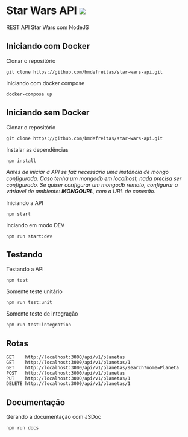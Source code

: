 # Star Wars API [![](https://travis-ci.com/bmdefreitas/star-wars-api.svg?branch=master)](https://travis-ci.com/bmdefreitas/star-wars-api)

REST API Star Wars com NodeJS

## Iniciando com Docker

Clonar o repositório

```
git clone https://github.com/bmdefreitas/star-wars-api.git
```

Iniciando com docker compose

```
docker-compose up
```


## Iniciando sem Docker

Clonar o repositório

```
git clone https://github.com/bmdefreitas/star-wars-api.git
```

Instalar as dependências

```
npm install
```

*Antes de iniciar a API se faz necessário uma instância de mongo configurada. Caso tenha um mongodb em localhost, nada precisa ser configurado. Se quiser configurar um mongodb remoto, configurar a váriavel de ambiente: **MONGOURL**, com a URL de conexão.*


Iniciando a API

```
npm start
```

Inciando em modo DEV

```
npm run start:dev
```

## Testando

Testando a API

```
npm test
```

Somente teste unitário

```
npm run test:unit
```

Somente teste de integração

```
npm run test:integration
```

## Rotas

```
GET    http://localhost:3000/api/v1/planetas
GET    http://localhost:3000/api/v1/planetas/1
GET    http://localhost:3000/api/v1/planetas/search?nome=Planeta
POST   http://localhost:3000/api/v1/planetas
PUT    http://localhost:3000/api/v1/planetas/1
DELETE http://localhost:3000/api/v1/planetas/1
```


## Documentação

Gerando a documentação com JSDoc

```
npm run docs
```
